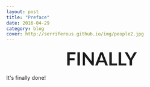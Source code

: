 ```yaml
---
layout: post
title: "Preface"
date: 2016-04-29
category: blog
cover: http://serriferous.github.io/img/people2.jpg
---
```


<center><font face="Lato" size="100px"><b>FINALLY</b></font></center>

<h13>It's finally done!</h13>
